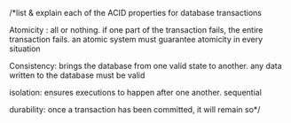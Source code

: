 
/*list & explain each of the ACID properties for database transactions

Atomicity : all or nothing. if one part of the transaction fails, the entire transaction fails. an atomic system must guarantee atomicity in every situation

Consistency: brings the database from one valid state to another. any data written to the database must be valid 

isolation: ensures executions to happen after one another. sequential 

durability: once a transaction has been committed, it will remain so*/

